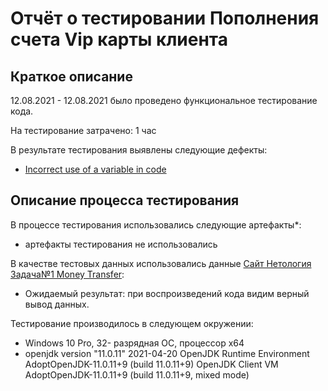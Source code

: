 # Отчёт о тестировании Пополнения счета Vip карты клиента

## Краткое описание
12.08.2021 - 12.08.2021 было проведено функциональное тестирование кода.

На тестирование затрачено: 1 час

В результате тестирования выявлены следующие дефекты:
* [Incorrect use of a variable in code](https://github.com/Anvar102rus/Account-replenishment-error/issues/2#issue-969143016)  


## Описание процесса тестирования
В процессе тестирования использовались следующие артефакты*:
* артефакты тестирования не использовались

В качестве тестовых данных использовались данные [Сайт Нетология Задача№1 Money Transfer](https://github.com/Anvar102rus/Account-replenishment-error/issues/2):
* Ожидаемый результат: при воспроизведений кода видим верный вывод данных.

Тестирование производилось в следующем окружении:
* Windows 10 Pro, 32- разрядная ОС, процессор х64
* openjdk version "11.0.11" 2021-04-20
  OpenJDK Runtime Environment AdoptOpenJDK-11.0.11+9 (build 11.0.11+9)
  OpenJDK Client VM AdoptOpenJDK-11.0.11+9 (build 11.0.11+9, mixed mode)
